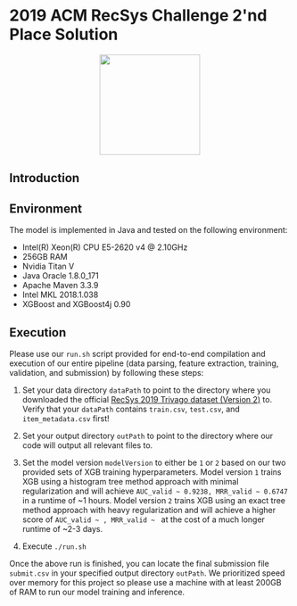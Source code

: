 # 2019 ACM RecSys Challenge 2'nd Place Solution

<p align="center">
<a href="https://layer6.ai/"><img src="https://github.com/layer6ai-labs/DropoutNet/blob/master/logs/logobox.jpg" width="180"></a>
</p>

## Introduction

## Environment

The model is implemented in Java and tested on the following environment:

* Intel(R) Xeon(R) CPU E5-2620 v4 @ 2.10GHz
* 256GB RAM
* Nvidia Titan V
* Java Oracle 1.8.0_171
* Apache Maven 3.3.9
* Intel MKL 2018.1.038
* XGBoost and XGBoost4j 0.90

## Execution

Please use our `run.sh` script provided for end-to-end compilation and execution of our entire pipeline (data parsing, feature extraction, training, validation, and submission) by following these steps:

1) Set your data directory `dataPath` to point to the directory where you downloaded the official [RecSys 2019 Trivago dataset (Version 2)](https://recsys.trivago.cloud/challenge/dataset/) to. Verify that your `dataPath` contains `train.csv`, `test.csv`, and `item_metadata.csv` first!

2) Set your output directory `outPath` to point to the directory where our code will output all relevant files to.

3) Set the model version `modelVersion` to either be `1` or `2` based on our two provided sets of XGB training hyperparameters. Model version `1` trains XGB using a histogram tree method approach with minimal regularization and will achieve `AUC_valid ~ 0.9238, MRR_valid ~ 0.6747` in a runtime of ~1 hours. Model version `2` trains XGB using an exact tree method approach with heavy regularization and will achieve a higher score of `AUC_valid ~ , MRR_valid ~ ` at the cost of a much longer runtime of ~2-3 days.

4) Execute `./run.sh`

Once the above run is finished, you can locate the final submission file `submit.csv` in your specified output directory `outPath`. We prioritized speed over memory for this project so please use a machine with at least 200GB of RAM to run our model training and inference.
